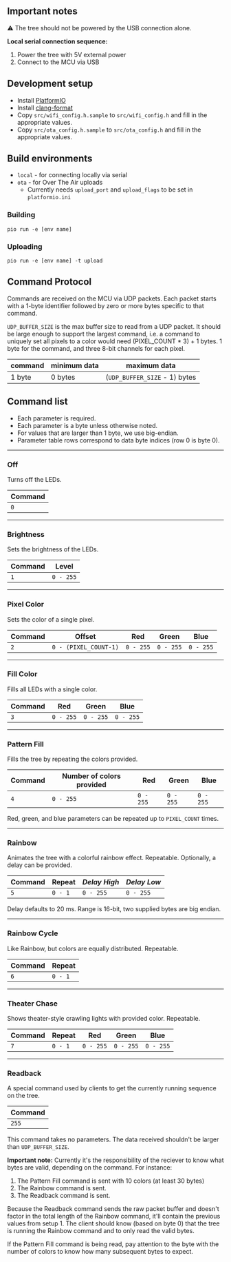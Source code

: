 ## Important notes

⚠️ The tree should not be powered by the USB connection alone.

**Local serial connection sequence:**
1. Power the tree with 5V external power
2. Connect to the MCU via USB

## Development setup

- Install [PlatformIO](https://platformio.org/)
- Install [clang-format](https://clang.llvm.org/docs/ClangFormat.html)
- Copy `src/wifi_config.h.sample` to `src/wifi_config.h` and fill in the appropriate values.
- Copy `src/ota_config.h.sample` to `src/ota_config.h` and fill in the appropriate values.

## Build environments

- `local` - for connecting locally via serial
- `ota` - for Over The Air uploads
  - Currently needs `upload_port` and `upload_flags` to be set in `platformio.ini`

### Building

`pio run -e [env name]`

### Uploading

`pio run -e [env name] -t upload`

## Command Protocol

Commands are received on the MCU via UDP packets. Each packet starts with a 1-byte identifier followed by zero or more bytes specific to that command.

`UDP_BUFFER_SIZE` is the max buffer size to read from a UDP packet. It should be large enough to support the largest command, i.e. a command to uniquely set all pixels to a color would need (PIXEL_COUNT * 3) + 1 bytes. 1 byte for the command, and three 8-bit channels for each pixel.

| command | minimum data | maximum data |
| - | - | - |
| 1 byte  | 0 bytes | (`UDP_BUFFER_SIZE` - 1) bytes |

## Command list

- Each parameter is required.
- Each parameter is a byte unless otherwise noted.
- For values that are larger than 1 byte, we use big-endian.
- Parameter table rows correspond to data byte indices (row 0 is byte 0).

---

### Off

Turns off the LEDs.

| Command |
| - |
| `0` |

----

### Brightness

Sets the brightness of the LEDs.

| Command | Level |
| - | - |
| `1` | `0 - 255` |

----

### Pixel Color

Sets the color of a single pixel.

| Command | Offset | Red | Green | Blue |
| - | - | - | - | - |
| `2` |  `0 - (PIXEL_COUNT-1)` | `0 - 255` | `0 - 255` | `0 - 255` |

---

### Fill Color

Fills all LEDs with a single color.

| Command | Red | Green | Blue |
| - | - | - | - |
| `3` | `0 - 255` | `0 - 255` | `0 - 255` |

---

### Pattern Fill

Fills the tree by repeating the colors provided.

| Command | Number of colors provided | Red | Green | Blue |
| - | - | - | - | - |
| `4` | `0 - 255` | `0 - 255` | `0 - 255` | `0 - 255` |

Red, green, and blue parameters can be repeated up to `PIXEL_COUNT` times.

---

### Rainbow

Animates the tree with a colorful rainbow effect. Repeatable. Optionally, a delay can be provided.

| Command | Repeat | _Delay High_ | _Delay Low_ |
| - | - | - | - |
| `5` | `0 - 1` | `0 - 255` | `0 - 255` |

Delay defaults to 20 ms. Range is 16-bit, two supplied bytes are big endian.

---

### Rainbow Cycle

Like Rainbow, but colors are equally distributed. Repeatable.

| Command | Repeat |
| - | - |
| `6` | `0 - 1` |

---

### Theater Chase

Shows theater-style crawling lights with provided color. Repeatable.

| Command | Repeat | Red | Green | Blue |
| - | - | - | - | - |
| `7` | `0 - 1` | `0 - 255` | `0 - 255` | `0 - 255` |

---

### Readback

A special command used by clients to get the currently running sequence on the tree.

| Command |
| - |
| `255` |

This command takes no parameters. The data received shouldn't be larger than `UDP_BUFFER_SIZE`.

**Important note:** Currently it's the responsibility of the reciever to know what bytes are valid, depending on the command. For instance:

1. The Pattern Fill command is sent with 10 colors (at least 30 bytes)
2. The Rainbow command is sent.
3. The Readback command is sent.

Because the Readback command sends the raw packet buffer and doesn't factor in the total length of the Rainbow command, it'll contain the previous values from setup 1. The client should know (based on byte 0) that the tree is running the Rainbow command and to only read the valid bytes.

If the Pattern Fill command is being read, pay attention to the byte with the number of colors to know how many subsequent bytes to expect.
